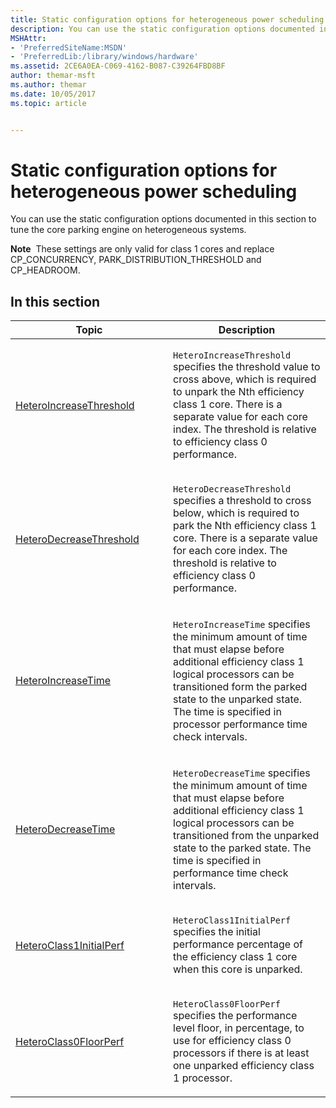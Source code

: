 ```yaml
---
title: Static configuration options for heterogeneous power scheduling
description: You can use the static configuration options documented in this section to tune the core parking engine on heterogeneous systems.Note  These settings are only valid for class 1 cores and replace CP\_CONCURRENCY, PARK\_DISTRIBUTION\_THRESHOLD and CP\_HEADROOM.  .
MSHAttr:
- 'PreferredSiteName:MSDN'
- 'PreferredLib:/library/windows/hardware'
ms.assetid: 2CE6A0EA-C069-4162-B087-C39264FBD8BF
author: themar-msft
ms.author: themar
ms.date: 10/05/2017
ms.topic: article


---
```


# Static configuration options for heterogeneous power scheduling


You can use the static configuration options documented in this section to tune the core parking engine on heterogeneous systems.

**Note**  These settings are only valid for class 1 cores and replace CP\_CONCURRENCY, PARK\_DISTRIBUTION\_THRESHOLD and CP\_HEADROOM.

 

## <span id="in_this_section"></span>In this section


<table>
<colgroup>
<col width="50%" />
<col width="50%" />
</colgroup>
<thead>
<tr class="header">
<th>Topic</th>
<th>Description</th>
</tr>
</thead>
<tbody>
<tr class="odd">
<td><p><a href="configuration-for-hetero-power-scheduling-heteroincreasethreshold.md" data-raw-source="[HeteroIncreaseThreshold](configuration-for-hetero-power-scheduling-heteroincreasethreshold.md)">HeteroIncreaseThreshold</a></p></td>
<td><p><code>HeteroIncreaseThreshold</code> specifies the threshold value to cross above, which is required to unpark the Nth efficiency class 1 core. There is a separate value for each core index. The threshold is relative to efficiency class 0 performance.</p></td>
</tr>
<tr class="even">
<td><p><a href="configuration-for-hetero-power-scheduling-heterodecreasethreshold.md" data-raw-source="[HeteroDecreaseThreshold](configuration-for-hetero-power-scheduling-heterodecreasethreshold.md)">HeteroDecreaseThreshold</a></p></td>
<td><p><code>HeteroDecreaseThreshold</code> specifies a threshold to cross below, which is required to park the Nth efficiency class 1 core. There is a separate value for each core index. The threshold is relative to efficiency class 0 performance.</p></td>
</tr>
<tr class="odd">
<td><p><a href="configuration-for-hetero-power-scheduling-heteroincreasetime.md" data-raw-source="[HeteroIncreaseTime](configuration-for-hetero-power-scheduling-heteroincreasetime.md)">HeteroIncreaseTime</a></p></td>
<td><p><code>HeteroIncreaseTime</code> specifies the minimum amount of time that must elapse before additional efficiency class 1 logical processors can be transitioned form the parked state to the unparked state. The time is specified in processor performance time check intervals.</p></td>
</tr>
<tr class="even">
<td><p><a href="configuration-for-hetero-power-scheduling-heterodecreasetime.md" data-raw-source="[HeteroDecreaseTime](configuration-for-hetero-power-scheduling-heterodecreasetime.md)">HeteroDecreaseTime</a></p></td>
<td><p><code>HeteroDecreaseTime</code> specifies the minimum amount of time that must elapse before additional efficiency class 1 logical processors can be transitioned from the unparked state to the parked state. The time is specified in performance time check intervals.</p></td>
</tr>
<tr class="odd">
<td><p><a href="configuration-for-hetero-power-scheduling-heteroclass1initialperf.md" data-raw-source="[HeteroClass1InitialPerf](configuration-for-hetero-power-scheduling-heteroclass1initialperf.md)">HeteroClass1InitialPerf</a></p></td>
<td><p><code>HeteroClass1InitialPerf</code> specifies the initial performance percentage of the efficiency class 1 core when this core is unparked.</p></td>
</tr>
<tr class="even">
<td><p><a href="configuration-for-hetero-power-scheduling-heteroclass0floorperf.md" data-raw-source="[HeteroClass0FloorPerf](configuration-for-hetero-power-scheduling-heteroclass0floorperf.md)">HeteroClass0FloorPerf</a></p></td>
<td><p><code>HeteroClass0FloorPerf</code> specifies the performance level floor, in percentage, to use for efficiency class 0 processors if there is at least one unparked efficiency class 1 processor.</p></td>
</tr>
</tbody>
</table>
